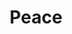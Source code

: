 ---
pid: CH529
title: Peace
location_transcription: Torresdale Ave
zipcode: 
outside_phl: 
neighborhood: 
age: '9'
age_range: 6-13
instagram: 
image_file_name: CH_529.jpg
proposal_transcription: |-
  Less violence
  Hanps up
topic: Violence
topic_summary: '0'
type: Other No Form
keywords_other: 
credit: 
image_labels: 
twitter: 
facebook: 
permalink: "/monuments/ch529/"
layout: item-page
---